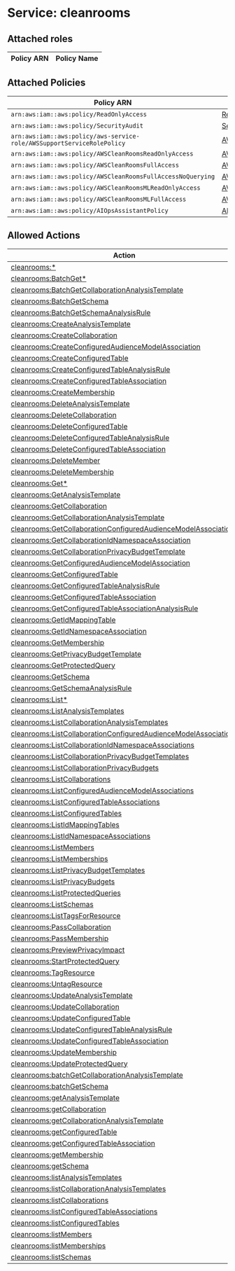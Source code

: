 # Service: cleanrooms

## Attached roles

| Policy ARN | Policy Name |
|------------|-------------|
## Attached Policies

| Policy ARN | Policy Name |
|------------|-------------|
| `arn:aws:iam::aws:policy/ReadOnlyAccess` | [ReadOnlyAccess](../policies.md#readonlyaccess) |
| `arn:aws:iam::aws:policy/SecurityAudit` | [SecurityAudit](../policies.md#securityaudit) |
| `arn:aws:iam::aws:policy/aws-service-role/AWSSupportServiceRolePolicy` | [AWSSupportServiceRolePolicy](../policies.md#awssupportservicerolepolicy) |
| `arn:aws:iam::aws:policy/AWSCleanRoomsReadOnlyAccess` | [AWSCleanRoomsReadOnlyAccess](../policies.md#awscleanroomsreadonlyaccess) |
| `arn:aws:iam::aws:policy/AWSCleanRoomsFullAccess` | [AWSCleanRoomsFullAccess](../policies.md#awscleanroomsfullaccess) |
| `arn:aws:iam::aws:policy/AWSCleanRoomsFullAccessNoQuerying` | [AWSCleanRoomsFullAccessNoQuerying](../policies.md#awscleanroomsfullaccessnoquerying) |
| `arn:aws:iam::aws:policy/AWSCleanRoomsMLReadOnlyAccess` | [AWSCleanRoomsMLReadOnlyAccess](../policies.md#awscleanroomsmlreadonlyaccess) |
| `arn:aws:iam::aws:policy/AWSCleanRoomsMLFullAccess` | [AWSCleanRoomsMLFullAccess](../policies.md#awscleanroomsmlfullaccess) |
| `arn:aws:iam::aws:policy/AIOpsAssistantPolicy` | [AIOpsAssistantPolicy](../policies.md#aiopsassistantpolicy) |

## Allowed Actions

| Action | Service |
|--------|---------|
| [cleanrooms:*](../actions.md#cleanrooms:all) | cleanrooms |
| [cleanrooms:BatchGet*](../actions.md#cleanrooms:batchgetall) | cleanrooms |
| [cleanrooms:BatchGetCollaborationAnalysisTemplate](../actions.md#cleanrooms:batchgetcollaborationanalysistemplate) | cleanrooms |
| [cleanrooms:BatchGetSchema](../actions.md#cleanrooms:batchgetschema) | cleanrooms |
| [cleanrooms:BatchGetSchemaAnalysisRule](../actions.md#cleanrooms:batchgetschemaanalysisrule) | cleanrooms |
| [cleanrooms:CreateAnalysisTemplate](../actions.md#cleanrooms:createanalysistemplate) | cleanrooms |
| [cleanrooms:CreateCollaboration](../actions.md#cleanrooms:createcollaboration) | cleanrooms |
| [cleanrooms:CreateConfiguredAudienceModelAssociation](../actions.md#cleanrooms:createconfiguredaudiencemodelassociation) | cleanrooms |
| [cleanrooms:CreateConfiguredTable](../actions.md#cleanrooms:createconfiguredtable) | cleanrooms |
| [cleanrooms:CreateConfiguredTableAnalysisRule](../actions.md#cleanrooms:createconfiguredtableanalysisrule) | cleanrooms |
| [cleanrooms:CreateConfiguredTableAssociation](../actions.md#cleanrooms:createconfiguredtableassociation) | cleanrooms |
| [cleanrooms:CreateMembership](../actions.md#cleanrooms:createmembership) | cleanrooms |
| [cleanrooms:DeleteAnalysisTemplate](../actions.md#cleanrooms:deleteanalysistemplate) | cleanrooms |
| [cleanrooms:DeleteCollaboration](../actions.md#cleanrooms:deletecollaboration) | cleanrooms |
| [cleanrooms:DeleteConfiguredTable](../actions.md#cleanrooms:deleteconfiguredtable) | cleanrooms |
| [cleanrooms:DeleteConfiguredTableAnalysisRule](../actions.md#cleanrooms:deleteconfiguredtableanalysisrule) | cleanrooms |
| [cleanrooms:DeleteConfiguredTableAssociation](../actions.md#cleanrooms:deleteconfiguredtableassociation) | cleanrooms |
| [cleanrooms:DeleteMember](../actions.md#cleanrooms:deletemember) | cleanrooms |
| [cleanrooms:DeleteMembership](../actions.md#cleanrooms:deletemembership) | cleanrooms |
| [cleanrooms:Get*](../actions.md#cleanrooms:getall) | cleanrooms |
| [cleanrooms:GetAnalysisTemplate](../actions.md#cleanrooms:getanalysistemplate) | cleanrooms |
| [cleanrooms:GetCollaboration](../actions.md#cleanrooms:getcollaboration) | cleanrooms |
| [cleanrooms:GetCollaborationAnalysisTemplate](../actions.md#cleanrooms:getcollaborationanalysistemplate) | cleanrooms |
| [cleanrooms:GetCollaborationConfiguredAudienceModelAssociation](../actions.md#cleanrooms:getcollaborationconfiguredaudiencemodelassociation) | cleanrooms |
| [cleanrooms:GetCollaborationIdNamespaceAssociation](../actions.md#cleanrooms:getcollaborationidnamespaceassociation) | cleanrooms |
| [cleanrooms:GetCollaborationPrivacyBudgetTemplate](../actions.md#cleanrooms:getcollaborationprivacybudgettemplate) | cleanrooms |
| [cleanrooms:GetConfiguredAudienceModelAssociation](../actions.md#cleanrooms:getconfiguredaudiencemodelassociation) | cleanrooms |
| [cleanrooms:GetConfiguredTable](../actions.md#cleanrooms:getconfiguredtable) | cleanrooms |
| [cleanrooms:GetConfiguredTableAnalysisRule](../actions.md#cleanrooms:getconfiguredtableanalysisrule) | cleanrooms |
| [cleanrooms:GetConfiguredTableAssociation](../actions.md#cleanrooms:getconfiguredtableassociation) | cleanrooms |
| [cleanrooms:GetConfiguredTableAssociationAnalysisRule](../actions.md#cleanrooms:getconfiguredtableassociationanalysisrule) | cleanrooms |
| [cleanrooms:GetIdMappingTable](../actions.md#cleanrooms:getidmappingtable) | cleanrooms |
| [cleanrooms:GetIdNamespaceAssociation](../actions.md#cleanrooms:getidnamespaceassociation) | cleanrooms |
| [cleanrooms:GetMembership](../actions.md#cleanrooms:getmembership) | cleanrooms |
| [cleanrooms:GetPrivacyBudgetTemplate](../actions.md#cleanrooms:getprivacybudgettemplate) | cleanrooms |
| [cleanrooms:GetProtectedQuery](../actions.md#cleanrooms:getprotectedquery) | cleanrooms |
| [cleanrooms:GetSchema](../actions.md#cleanrooms:getschema) | cleanrooms |
| [cleanrooms:GetSchemaAnalysisRule](../actions.md#cleanrooms:getschemaanalysisrule) | cleanrooms |
| [cleanrooms:List*](../actions.md#cleanrooms:listall) | cleanrooms |
| [cleanrooms:ListAnalysisTemplates](../actions.md#cleanrooms:listanalysistemplates) | cleanrooms |
| [cleanrooms:ListCollaborationAnalysisTemplates](../actions.md#cleanrooms:listcollaborationanalysistemplates) | cleanrooms |
| [cleanrooms:ListCollaborationConfiguredAudienceModelAssociations](../actions.md#cleanrooms:listcollaborationconfiguredaudiencemodelassociations) | cleanrooms |
| [cleanrooms:ListCollaborationIdNamespaceAssociations](../actions.md#cleanrooms:listcollaborationidnamespaceassociations) | cleanrooms |
| [cleanrooms:ListCollaborationPrivacyBudgetTemplates](../actions.md#cleanrooms:listcollaborationprivacybudgettemplates) | cleanrooms |
| [cleanrooms:ListCollaborationPrivacyBudgets](../actions.md#cleanrooms:listcollaborationprivacybudgets) | cleanrooms |
| [cleanrooms:ListCollaborations](../actions.md#cleanrooms:listcollaborations) | cleanrooms |
| [cleanrooms:ListConfiguredAudienceModelAssociations](../actions.md#cleanrooms:listconfiguredaudiencemodelassociations) | cleanrooms |
| [cleanrooms:ListConfiguredTableAssociations](../actions.md#cleanrooms:listconfiguredtableassociations) | cleanrooms |
| [cleanrooms:ListConfiguredTables](../actions.md#cleanrooms:listconfiguredtables) | cleanrooms |
| [cleanrooms:ListIdMappingTables](../actions.md#cleanrooms:listidmappingtables) | cleanrooms |
| [cleanrooms:ListIdNamespaceAssociations](../actions.md#cleanrooms:listidnamespaceassociations) | cleanrooms |
| [cleanrooms:ListMembers](../actions.md#cleanrooms:listmembers) | cleanrooms |
| [cleanrooms:ListMemberships](../actions.md#cleanrooms:listmemberships) | cleanrooms |
| [cleanrooms:ListPrivacyBudgetTemplates](../actions.md#cleanrooms:listprivacybudgettemplates) | cleanrooms |
| [cleanrooms:ListPrivacyBudgets](../actions.md#cleanrooms:listprivacybudgets) | cleanrooms |
| [cleanrooms:ListProtectedQueries](../actions.md#cleanrooms:listprotectedqueries) | cleanrooms |
| [cleanrooms:ListSchemas](../actions.md#cleanrooms:listschemas) | cleanrooms |
| [cleanrooms:ListTagsForResource](../actions.md#cleanrooms:listtagsforresource) | cleanrooms |
| [cleanrooms:PassCollaboration](../actions.md#cleanrooms:passcollaboration) | cleanrooms |
| [cleanrooms:PassMembership](../actions.md#cleanrooms:passmembership) | cleanrooms |
| [cleanrooms:PreviewPrivacyImpact](../actions.md#cleanrooms:previewprivacyimpact) | cleanrooms |
| [cleanrooms:StartProtectedQuery](../actions.md#cleanrooms:startprotectedquery) | cleanrooms |
| [cleanrooms:TagResource](../actions.md#cleanrooms:tagresource) | cleanrooms |
| [cleanrooms:UntagResource](../actions.md#cleanrooms:untagresource) | cleanrooms |
| [cleanrooms:UpdateAnalysisTemplate](../actions.md#cleanrooms:updateanalysistemplate) | cleanrooms |
| [cleanrooms:UpdateCollaboration](../actions.md#cleanrooms:updatecollaboration) | cleanrooms |
| [cleanrooms:UpdateConfiguredTable](../actions.md#cleanrooms:updateconfiguredtable) | cleanrooms |
| [cleanrooms:UpdateConfiguredTableAnalysisRule](../actions.md#cleanrooms:updateconfiguredtableanalysisrule) | cleanrooms |
| [cleanrooms:UpdateConfiguredTableAssociation](../actions.md#cleanrooms:updateconfiguredtableassociation) | cleanrooms |
| [cleanrooms:UpdateMembership](../actions.md#cleanrooms:updatemembership) | cleanrooms |
| [cleanrooms:UpdateProtectedQuery](../actions.md#cleanrooms:updateprotectedquery) | cleanrooms |
| [cleanrooms:batchGetCollaborationAnalysisTemplate](../actions.md#cleanrooms:batchgetcollaborationanalysistemplate) | cleanrooms |
| [cleanrooms:batchGetSchema](../actions.md#cleanrooms:batchgetschema) | cleanrooms |
| [cleanrooms:getAnalysisTemplate](../actions.md#cleanrooms:getanalysistemplate) | cleanrooms |
| [cleanrooms:getCollaboration](../actions.md#cleanrooms:getcollaboration) | cleanrooms |
| [cleanrooms:getCollaborationAnalysisTemplate](../actions.md#cleanrooms:getcollaborationanalysistemplate) | cleanrooms |
| [cleanrooms:getConfiguredTable](../actions.md#cleanrooms:getconfiguredtable) | cleanrooms |
| [cleanrooms:getConfiguredTableAssociation](../actions.md#cleanrooms:getconfiguredtableassociation) | cleanrooms |
| [cleanrooms:getMembership](../actions.md#cleanrooms:getmembership) | cleanrooms |
| [cleanrooms:getSchema](../actions.md#cleanrooms:getschema) | cleanrooms |
| [cleanrooms:listAnalysisTemplates](../actions.md#cleanrooms:listanalysistemplates) | cleanrooms |
| [cleanrooms:listCollaborationAnalysisTemplates](../actions.md#cleanrooms:listcollaborationanalysistemplates) | cleanrooms |
| [cleanrooms:listCollaborations](../actions.md#cleanrooms:listcollaborations) | cleanrooms |
| [cleanrooms:listConfiguredTableAssociations](../actions.md#cleanrooms:listconfiguredtableassociations) | cleanrooms |
| [cleanrooms:listConfiguredTables](../actions.md#cleanrooms:listconfiguredtables) | cleanrooms |
| [cleanrooms:listMembers](../actions.md#cleanrooms:listmembers) | cleanrooms |
| [cleanrooms:listMemberships](../actions.md#cleanrooms:listmemberships) | cleanrooms |
| [cleanrooms:listSchemas](../actions.md#cleanrooms:listschemas) | cleanrooms |